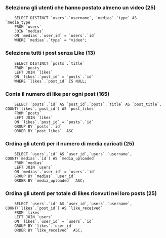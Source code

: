 ### Seleziona gli utenti che hanno postato almeno un video (25)
```
    SELECT DISTINCT `users`.`username`, `medias`.`type` AS `media_type` 
    FROM `users`
    JOIN `medias`
    ON `medias`.`user_id` = `users`.`id` 
    WHERE `medias`.`type` = "video";
```
### Seleziona tutti i post senza Like (13)
```
    SELECT DISTINCT `posts`.`title`
    FROM `posts`
    LEFT JOIN `likes`
    ON `likes`.`post_id` = `posts`.`id` 
    WHERE `likes`.`post_id` IS NULL;
```
### Conta il numero di like per ogni post (165)
```
    SELECT `posts`.`id` AS `post_id`,`posts`.`title` AS `post_title`, COUNT(`likes`.`post_id`) AS `post_likes`
    FROM `posts`
    LEFT JOIN `likes`
    ON `likes`.`post_id` = `posts`.`id`
    GROUP BY `posts`.`id`  
	ORDER BY `post_likes`  ASC
```
### Ordina gli utenti per il numero di media caricati (25)
```
	SELECT `users`.`id` AS `user_id`,`users`.`username`, COUNT(`medias`.`id`) AS `media_uploaded`
    FROM `medias`
    LEFT JOIN `users`
    ON `medias`.`user_id` = `users`.`id`
    GROUP BY `medias`.`user_id`  
	ORDER BY `media_uploaded`  ASC;
```
### Ordina gli utenti per totale di likes ricevuti nei loro posts (25)
```
	SELECT `users`.`id` AS `user_id`,`users`.`username`, COUNT(`likes`.`post_id`) AS `like_received`
    FROM `likes`
    LEFT JOIN `users`
    ON `likes`.`user_id` = `users`.`id`
    GROUP BY `likes`.`user_id`  
    ORDER BY `like_received`  ASC;
```